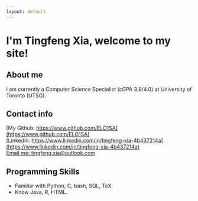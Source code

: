 ```yaml
---
layout: default
---
```


# I'm Tingfeng Xia, welcome to my site! 

## About me
I am currently a Computer Science Specialist (cGPA 3.9/4.0) at University of Toronto (UTSG).

## Contact info
[My Github: https://www.github.com/ELO1SA](https://www.github.com/ELO1SA)  
[Linkedin: https://www.linkedin.com/in/tingfeng-xia-4b437214a](https://www.linkedin.com/in/tingfeng-xia-4b437214a)  
[Email me: tingfeng.xia@outlook.com](mailto:tingfeng.xia@outlook.com)

## Programming Skills
- Familiar with Python, C, bash, SQL, TeX.  
- Know Java, R, HTML. 

